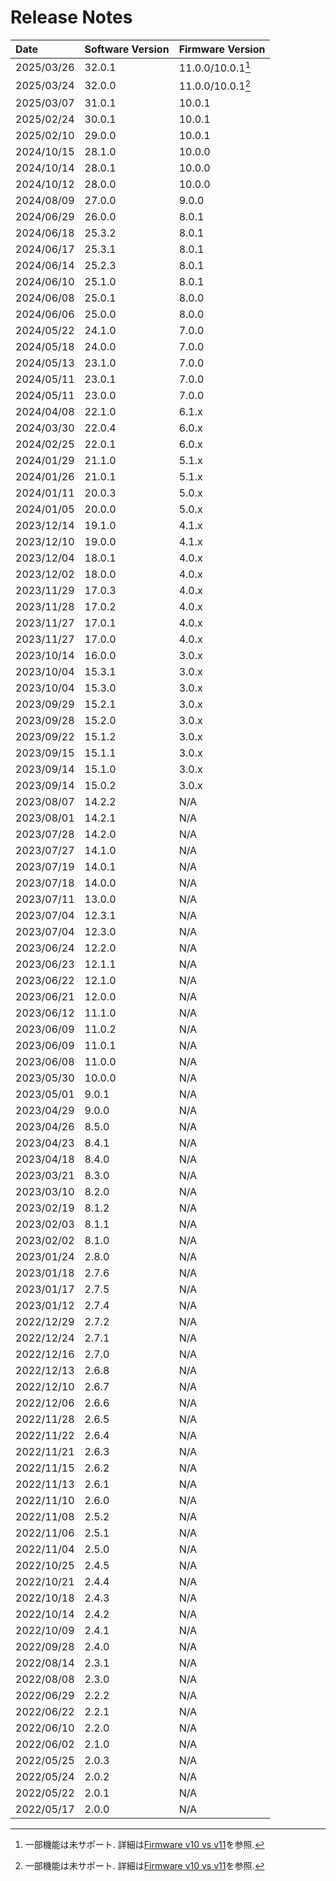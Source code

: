 # Release Notes

| Date        | Software Version | Firmware Version |
| :----       | :--------------- | :--------------- |
| 2025/03/26  | 32.0.1           | 11.0.0/10.0.1[^1]|
| 2025/03/24  | 32.0.0           | 11.0.0/10.0.1[^1]|
| 2025/03/07  | 31.0.1           | 10.0.1           |
| 2025/02/24  | 30.0.1           | 10.0.1           |
| 2025/02/10  | 29.0.0           | 10.0.1           |
| 2024/10/15  | 28.1.0           | 10.0.0           |
| 2024/10/14  | 28.0.1           | 10.0.0           |
| 2024/10/12  | 28.0.0           | 10.0.0           |
| 2024/08/09  | 27.0.0           | 9.0.0            |
| 2024/06/29  | 26.0.0           | 8.0.1            |
| 2024/06/18  | 25.3.2           | 8.0.1            |
| 2024/06/17  | 25.3.1           | 8.0.1            |
| 2024/06/14  | 25.2.3           | 8.0.1            |
| 2024/06/10  | 25.1.0           | 8.0.1            |
| 2024/06/08  | 25.0.1           | 8.0.0            |
| 2024/06/06  | 25.0.0           | 8.0.0            |
| 2024/05/22  | 24.1.0           | 7.0.0            |
| 2024/05/18  | 24.0.0           | 7.0.0            |
| 2024/05/13  | 23.1.0           | 7.0.0            |
| 2024/05/11  | 23.0.1           | 7.0.0            |
| 2024/05/11  | 23.0.0           | 7.0.0            |
| 2024/04/08  | 22.1.0           | 6.1.x            |
| 2024/03/30  | 22.0.4           | 6.0.x            |
| 2024/02/25  | 22.0.1           | 6.0.x            |
| 2024/01/29  | 21.1.0           | 5.1.x            |
| 2024/01/26  | 21.0.1           | 5.1.x            |
| 2024/01/11  | 20.0.3           | 5.0.x            |
| 2024/01/05  | 20.0.0           | 5.0.x            |
| 2023/12/14  | 19.1.0           | 4.1.x            |
| 2023/12/10  | 19.0.0           | 4.1.x            |
| 2023/12/04  | 18.0.1           | 4.0.x            |
| 2023/12/02  | 18.0.0           | 4.0.x            |
| 2023/11/29  | 17.0.3           | 4.0.x            |
| 2023/11/28  | 17.0.2           | 4.0.x            |
| 2023/11/27  | 17.0.1           | 4.0.x            |
| 2023/11/27  | 17.0.0           | 4.0.x            |
| 2023/10/14  | 16.0.0           | 3.0.x            |
| 2023/10/04  | 15.3.1           | 3.0.x            |
| 2023/10/04  | 15.3.0           | 3.0.x            |
| 2023/09/29  | 15.2.1           | 3.0.x            |
| 2023/09/28  | 15.2.0           | 3.0.x            |
| 2023/09/22  | 15.1.2           | 3.0.x            |
| 2023/09/15  | 15.1.1           | 3.0.x            |
| 2023/09/14  | 15.1.0           | 3.0.x            |
| 2023/09/14  | 15.0.2           | 3.0.x            |
| 2023/08/07  | 14.2.2           | N/A              |
| 2023/08/01  | 14.2.1           | N/A              |
| 2023/07/28  | 14.2.0           | N/A              |
| 2023/07/27  | 14.1.0           | N/A              |
| 2023/07/19  | 14.0.1           | N/A              |
| 2023/07/18  | 14.0.0           | N/A              |
| 2023/07/11  | 13.0.0           | N/A              |
| 2023/07/04  | 12.3.1           | N/A              |
| 2023/07/04  | 12.3.0           | N/A              |
| 2023/06/24  | 12.2.0           | N/A              |
| 2023/06/23  | 12.1.1           | N/A              |
| 2023/06/22  | 12.1.0           | N/A              |
| 2023/06/21  | 12.0.0           | N/A              |
| 2023/06/12  | 11.1.0           | N/A              |
| 2023/06/09  | 11.0.2           | N/A              |
| 2023/06/09  | 11.0.1           | N/A              |
| 2023/06/08  | 11.0.0           | N/A              |
| 2023/05/30  | 10.0.0           | N/A              |
| 2023/05/01  | 9.0.1            | N/A              |
| 2023/04/29  | 9.0.0            | N/A              |
| 2023/04/26  | 8.5.0            | N/A              |
| 2023/04/23  | 8.4.1            | N/A              |
| 2023/04/18  | 8.4.0            | N/A              |
| 2023/03/21  | 8.3.0            | N/A              |
| 2023/03/10  | 8.2.0            | N/A              |
| 2023/02/19  | 8.1.2            | N/A              |
| 2023/02/03  | 8.1.1            | N/A              |
| 2023/02/02  | 8.1.0            | N/A              |
| 2023/01/24  | 2.8.0            | N/A              |
| 2023/01/18  | 2.7.6            | N/A              |
| 2023/01/17  | 2.7.5            | N/A              |
| 2023/01/12  | 2.7.4            | N/A              |
| 2022/12/29  | 2.7.2            | N/A              |
| 2022/12/24  | 2.7.1            | N/A              |
| 2022/12/16  | 2.7.0            | N/A              |
| 2022/12/13  | 2.6.8            | N/A              |
| 2022/12/10  | 2.6.7            | N/A              |
| 2022/12/06  | 2.6.6            | N/A              |
| 2022/11/28  | 2.6.5            | N/A              |
| 2022/11/22  | 2.6.4            | N/A              |
| 2022/11/21  | 2.6.3            | N/A              |
| 2022/11/15  | 2.6.2            | N/A              |
| 2022/11/13  | 2.6.1            | N/A              |
| 2022/11/10  | 2.6.0            | N/A              |
| 2022/11/08  | 2.5.2            | N/A              |
| 2022/11/06  | 2.5.1            | N/A              |
| 2022/11/04  | 2.5.0            | N/A              |
| 2022/10/25  | 2.4.5            | N/A              |
| 2022/10/21  | 2.4.4            | N/A              |
| 2022/10/18  | 2.4.3            | N/A              |
| 2022/10/14  | 2.4.2            | N/A              |
| 2022/10/09  | 2.4.1            | N/A              |
| 2022/09/28  | 2.4.0            | N/A              |
| 2022/08/14  | 2.3.1            | N/A              |
| 2022/08/08  | 2.3.0            | N/A              |
| 2022/06/29  | 2.2.2            | N/A              |
| 2022/06/22  | 2.2.1            | N/A              |
| 2022/06/10  | 2.2.0            | N/A              |
| 2022/06/02  | 2.1.0            | N/A              |
| 2022/05/25  | 2.0.3            | N/A              |
| 2022/05/24  | 2.0.2            | N/A              |
| 2022/05/22  | 2.0.1            | N/A              |
| 2022/05/17  | 2.0.0            | N/A              |

[^1]: 一部機能は未サポート. 詳細は[Firmware v10 vs v11](./firmware_v10_vs_v11.md)を参照.
